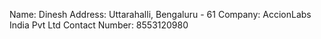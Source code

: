 Name: Dinesh
Address: Uttarahalli, Bengaluru - 61
Company: AccionLabs India Pvt Ltd
Contact Number: 8553120980
